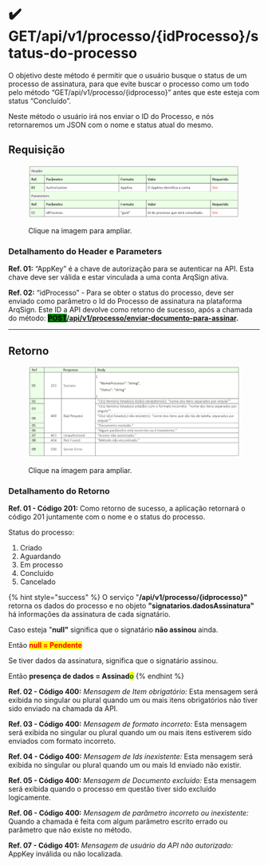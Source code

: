 # ✔️ GET/api/v1/processo/{idProcesso}/status-do-processo

O objetivo deste método é permitir que o usuário busque o status de um processo de assinatura, para que evite buscar o processo como um todo pelo método “GET/api/v1/processo/{idprocesso}” antes que este esteja com status “Concluído”.

Neste método o usuário irá nos enviar o ID do Processo, e nós retornaremos um JSON com o nome e status atual do mesmo.

## Requisição

<figure><img src="../../../.gitbook/assets/api09.png" alt=""><figcaption><p>Clique na imagem para ampliar.</p></figcaption></figure>

### Detalhamento do Header e Parameters

**Ref. 01:** “AppKey” é a chave de autorização para se autenticar na API. Esta chave deve ser válida e estar vinculada a uma conta ArqSign ativa.

**Ref. 02:** “idProcesso” - Para se obter o status do processo, deve ser enviado como parâmetro o Id do Processo de assinatura na plataforma ArqSign. Este ID a API devolve como retorno de sucesso, após a chamada do método: [<mark style="background-color:green;">**POST**</mark>**​/api​/v1​/processo​/enviar-documento-para-assinar**](../metodos-disponibles-en-la-api/post-api-v1-processo-enviar-documento-para-assinar.md)**.**

***

## Retorno

<figure><img src="../../../.gitbook/assets/api10.png" alt=""><figcaption><p>Clique na imagem para ampliar.</p></figcaption></figure>

### Detalhamento do Retorno

**Ref. 01 - Código 201:** Como retorno de sucesso, a aplicação retornará o código 201 juntamente com o nome e o status do processo.

Status do processo:&#x20;

1. Criado
2. Aguardando
3. Em processo
4. Concluído
5. Cancelado

{% hint style="success" %}
O serviço "**/api/v1/processo/{idprocesso}"** retorna os dados do processo e no objeto **"signatarios.dadosAssinatura"** há informações da assinatura de cada signatário.

Caso esteja "**null"** significa que o signatário **não assinou** ainda.&#x20;

Então <mark style="color:red;">**null = Pendente**</mark>

Se tiver dados da assinatura, significa que o signatário assinou.&#x20;

Então **presença de dados = Assinad**<mark style="color:green;">**o**</mark>
{% endhint %}

**Ref. 02 - Código 400:** _Mensagem de Item obrigatório:_ Esta mensagem será exibida no singular ou plural quando um ou mais itens obrigatórios não tiver sido enviado na chamada da API.

**Ref. 03 - Código 400:** _Mensagem de formato incorreto:_ Esta mensagem será exibida no singular ou plural quando um ou mais itens estiverem sido enviados com formato incorreto.

**Ref. 04 - Código 400:** _Mensagem de Ids inexistente:_ Esta mensagem será exibida no singular ou plural quando um ou mais Id enviado não existir.

**Ref. 05 - Código 400:** _Mensagem de Documento excluído:_ Esta mensagem será exibida quando o processo em questão tiver sido excluído logicamente.

**Ref. 06 - Código 400:** _Mensagem de parâmetro incorreto ou inexistente:_ Quando a chamada é feita com algum parâmetro escrito errado ou parâmetro que não existe no método.

**Ref. 07 - Código 401:** _Mensagem de usuário da API não autorizado:_ AppKey inválida ou não localizada.
